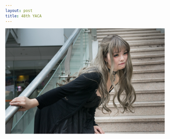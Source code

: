 ```yaml
---
layout: post
title: 48th YACA
---
```


![YACA 1](https://github.com/comacros/comacros.github.io/raw/master/images/DSC_3889.JPG)